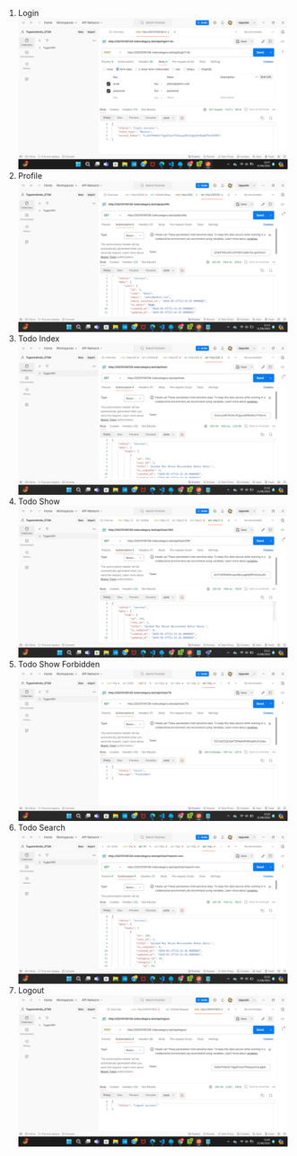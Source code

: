 1. Login
   ![alt text](<Screenshot 2024-06-21 205710.png>)
2. Profile
   ![alt text](<Screenshot 2024-06-21 211334.png>)
3. Todo Index
   ![alt text](<Screenshot 2024-06-21 214213.png>)
4. Todo Show
   ![alt text](<Screenshot 2024-06-21 221557.png>)
5. Todo Show Forbidden
   ![alt text](<Screenshot 2024-06-21 222007.png>)
6. Todo Search
   ![alt text](<Screenshot 2024-06-21 222521.png>)
7. Logout
   ![alt text](<Screenshot 2024-06-21 210348.png>)
